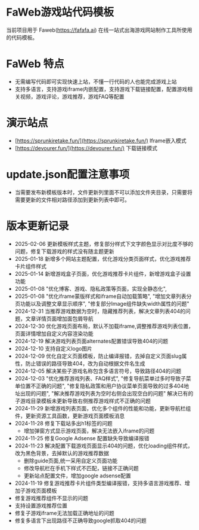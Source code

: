 # FaWeb游戏站代码模板
当前项目用于 Faweb(https://fafafa.ai) 在线一站式出海游戏网站制作工具所使用的代码模板。

# FaWeb 特点
- 无需编写代码即可实现快速上站，不懂一行代码的人也能完成游戏上站
- 支持多语言，支持游戏iframe内嵌配置，支持游戏下载链接配置，配置游戏相关视频，游戏评论，游戏推荐，游戏FAQ等配置

# 演示站点
- [https://sprunkiretake.fun/](https://sprunkiretake.fun/) Iframe嵌入模式
- [https://devourer.fun/](https://devourer.fun/) 下载链接模式



 # update.json配置注意事项
 - 当需要发布新模板版本时，文件更新列里面不可以添加文件夹目录，只需要将需要更新的文件相对路径添加到更新列表中即可。

 # 版本更新记录
 - 2025-02-06 更新模板样式主题，修复部分样式下文字颜色显示对比度不够的问题，修复下载游戏的样式没有随主题更新
 - 2025-01-18 新增多个网站主题配置，优化游戏分类页面样式，优化游戏推荐卡片组件样式
 - 2025-01-14 新增游戏盒子页面，优化游戏推荐卡片组件，新增游戏盒子设置功能
 - 2025-01-08  "优化博客、游戏、隐私政策等页面，实现全静态化",
 - 2025-01-08 "优化iframe蒙版样式和iframe自动加载策略",
            "增加文章列表分页功能以及调整文章显示顺序",
            "修复部分Image组件缺失width属性的问题"
 - 2024-12-31 当推荐游戏数据为空时，隐藏推荐列表，解决文章列表404的问题，文章详情页面增加面包屑导航
 - 2024-12-30 优化游戏页面布局，默认不加载iframe,调整推荐游戏列表位置，页面详情增加自定义内容渲染功能
 - 2024-12-19 解决游戏列表页面alternates配置错误导致404的问题
 - 2024-12-10 支持自定义logo图片
 - 2024-12-09 优化自定义页面模板，防止编译报错，去掉自定义页面slug属性，防止错误的路径导致404，改为自动根据文件名生成
 - 2024-12-05 解决某些子游戏名称包含多语言符号，导致路径404的问题
 - 2024-12-03 "优化推荐游戏列表、FAQ样式",
            "修复导航菜单过多时导致子菜单位置不正确的问题",
            "修复隐私政策和用户协议菜单页面导致的过多404地址出现的问题",
            "解决推荐游戏列表为空时右侧会出现空白的问题"
            解决已有的子游戏目录模板未更新导致右侧推荐游戏样式不正确的问题
 - 2024-11-29 新增游戏列表页面，优化多个组件的性能和功能，更新导航栏组件，更新资源工具函数，更新游戏页面模板消息
 - 2024-11-28 修复下载站多出h1标签的问题
   - 增加弹窗方式显示游戏页面，解决无法嵌入iframe的问题
 - 2024-11-25 修复Google Adsense 配置缺失导致编译报错
 - 2024-11-23 解决配置下载游戏页面显示404的问题，优化loading组件样式，改为黑色背景，去掉默认的游戏推荐数据
    - 删除guide页面,统一采用自定义页面功能
    - 修改导航栏在手机下样式不匹配，链接不正确问题
    - 更新站点配置文件，增加google adsense配置
 - 2024-11-19 修复游戏推荐卡片组件类型编译报错，支持多语言游戏推荐、增加子游戏页面模板
  - 修复游戏推荐组件不显示的问题
  - 支持设置游戏推荐位置
  - 修复子游戏iframe无法加载正确地址的问题
  - 修复多语言下出现路径不正确导致google抓取404的问题
